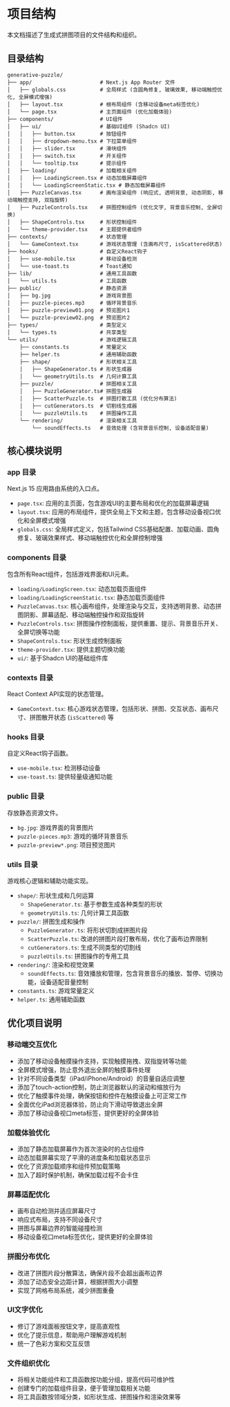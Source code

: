 # 项目结构

本文档描述了生成式拼图项目的文件结构和组织。

## 目录结构

```
generative-puzzle/
├── app/                      # Next.js App Router 文件
│   ├── globals.css           # 全局样式 (含圆角修复, 玻璃效果, 移动端触控优化, 全屏模式增强)
│   ├── layout.tsx            # 根布局组件 (含移动设备meta标签优化)
│   └── page.tsx              # 主页面组件 (优化加载体验)
├── components/               # UI组件
│   ├── ui/                   # 基础UI组件 (Shadcn UI)
│   │   ├── button.tsx        # 按钮组件
│   │   ├── dropdown-menu.tsx # 下拉菜单组件
│   │   ├── slider.tsx        # 滑块组件
│   │   ├── switch.tsx        # 开关组件
│   │   └── tooltip.tsx       # 提示组件
│   ├── loading/              # 加载相关组件
│   │   ├── LoadingScreen.tsx # 动态加载屏幕组件
│   │   └── LoadingScreenStatic.tsx # 静态加载屏幕组件
│   ├── PuzzleCanvas.tsx      # 画布渲染组件 (响应式, 透明背景, 动态阴影, 移动端触控支持, 双指旋转)
│   ├── PuzzleControls.tsx    # 拼图控制组件 (优化文字, 背景音乐控制, 全屏切换)
│   ├── ShapeControls.tsx     # 形状控制组件
│   └── theme-provider.tsx    # 主题提供者组件
├── contexts/                 # 状态管理
│   └── GameContext.tsx       # 游戏状态管理 (含画布尺寸, isScattered状态)
├── hooks/                    # 自定义React钩子
│   ├── use-mobile.tsx        # 移动设备检测
│   └── use-toast.ts          # Toast通知
├── lib/                      # 通用工具函数
│   └── utils.ts              # 工具函数
├── public/                   # 静态资源
│   ├── bg.jpg                # 游戏背景图
│   ├── puzzle-pieces.mp3     # 循环背景音乐
│   ├── puzzle-preview01.png  # 预览图片1
│   └── puzzle-preview02.png  # 预览图片2
├── types/                    # 类型定义
│   └── types.ts              # 共享类型
└── utils/                    # 游戏逻辑工具
    ├── constants.ts          # 常量定义
    ├── helper.ts             # 通用辅助函数
    ├── shape/                # 形状相关工具
    │   ├── ShapeGenerator.ts # 形状生成器
    │   └── geometryUtils.ts  # 几何计算工具
    ├── puzzle/               # 拼图相关工具
    │   ├── PuzzleGenerator.ts# 拼图生成器
    │   ├── ScatterPuzzle.ts  # 拼图打散工具 (优化分布算法)
    │   ├── cutGenerators.ts  # 切割线生成器
    │   └── puzzleUtils.ts    # 拼图操作工具
    └── rendering/            # 渲染相关工具
        └── soundEffects.ts   # 音效处理 (含背景音乐控制, 设备适配音量)
```

## 核心模块说明

### app 目录

Next.js 15 应用路由系统的入口点。

- `page.tsx`: 应用的主页面，包含游戏UI的主要布局和优化的加载屏幕逻辑
- `layout.tsx`: 应用的布局组件，提供全局上下文和主题，包含移动设备视口优化和全屏模式增强
- `globals.css`: 全局样式定义，包括Tailwind CSS基础配置、加载动画、圆角修复、玻璃效果样式、移动端触控优化和全屏控制增强

### components 目录

包含所有React组件，包括游戏界面和UI元素。

- `loading/LoadingScreen.tsx`: 动态加载页面组件
- `loading/LoadingScreenStatic.tsx`: 静态加载页面组件
- `PuzzleCanvas.tsx`: 核心画布组件，处理渲染与交互，支持透明背景、动态拼图阴影、屏幕适配、移动端触控操作和双指旋转
- `PuzzleControls.tsx`: 拼图操作控制面板，提供重置、提示、背景音乐开关、全屏切换等功能
- `ShapeControls.tsx`: 形状生成控制面板
- `theme-provider.tsx`: 提供主题切换功能
- `ui/`: 基于Shadcn UI的基础组件库

### contexts 目录

React Context API实现的状态管理。

- `GameContext.tsx`: 核心游戏状态管理，包括形状、拼图、交互状态、画布尺寸、拼图散开状态 (`isScattered`) 等

### hooks 目录

自定义React钩子函数。

- `use-mobile.tsx`: 检测移动设备
- `use-toast.ts`: 提供轻量级通知功能

### public 目录

存放静态资源文件。

- `bg.jpg`: 游戏界面的背景图片
- `puzzle-pieces.mp3`: 游戏的循环背景音乐
- `puzzle-preview*.png`: 项目预览图片

### utils 目录

游戏核心逻辑和辅助功能实现。

- `shape/`: 形状生成和几何运算
  - `ShapeGenerator.ts`: 基于参数生成各种类型的形状
  - `geometryUtils.ts`: 几何计算工具函数
- `puzzle/`: 拼图生成和操作
  - `PuzzleGenerator.ts`: 将形状切割成拼图片段
  - `ScatterPuzzle.ts`: 改进的拼图片段打散布局，优化了画布边界限制
  - `cutGenerators.ts`: 生成不同类型的切割线
  - `puzzleUtils.ts`: 拼图操作的专用工具
- `rendering/`: 渲染和视觉效果
  - `soundEffects.ts`: 音效播放和管理，包含背景音乐的播放、暂停、切换功能，设备适配音量控制
- `constants.ts`: 游戏常量定义
- `helper.ts`: 通用辅助函数

## 优化项目说明

### 移动端交互优化
- 添加了移动设备触摸操作支持，实现触摸拖拽、双指旋转等功能
- 全屏模式增强，防止意外退出全屏的触摸事件处理
- 针对不同设备类型（iPad/iPhone/Android）的音量自适应调整
- 添加了touch-action控制，防止浏览器默认的滚动和缩放行为
- 优化了触摸事件处理，确保按钮和控件在触摸设备上可正常工作
- 全面优化iPad浏览器体验，防止向下滑动导致退出全屏
- 添加了移动设备视口meta标签，提供更好的全屏体验

### 加载体验优化

- 添加了静态加载屏幕作为首次渲染时的占位组件
- 动态加载屏幕实现了平滑的进度条和加载状态显示
- 优化了资源加载顺序和组件预加载策略
- 加入了超时保护机制，确保加载过程不会卡住

### 屏幕适配优化

- 画布自动检测并适应屏幕尺寸
- 响应式布局，支持不同设备尺寸
- 拼图与屏幕边界的智能碰撞检测
- 移动设备视口meta标签优化，提供更好的全屏体验

### 拼图分布优化

- 改进了拼图片段分散算法，确保片段不会超出画布边界
- 添加了动态安全边距计算，根据拼图大小调整
- 实现了网格布局系统，减少拼图重叠

### UI文字优化

- 修订了游戏面板按钮文字，提高直观性
- 优化了提示信息，帮助用户理解游戏机制
- 统一了色彩方案和交互反馈

### 文件组织优化

- 将相关功能组件和工具函数按功能分组，提高代码可维护性
- 创建专门的加载组件目录，便于管理加载相关功能
- 将工具函数按领域分类，如形状生成、拼图操作和渲染效果等
